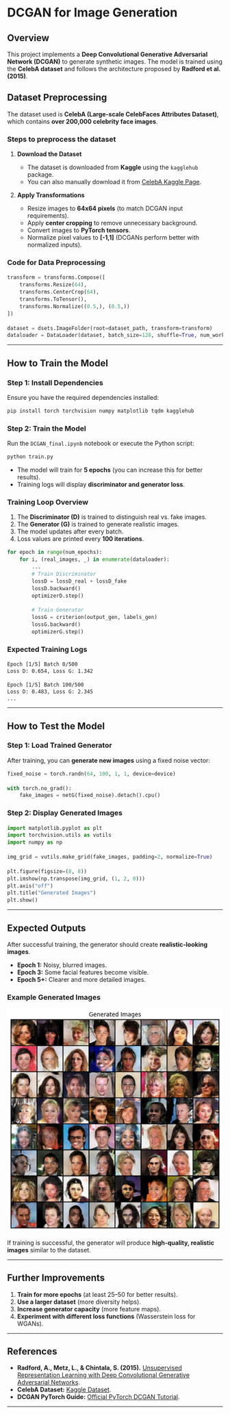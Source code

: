 # **DCGAN for Image Generation**  

## **Overview**  
This project implements a **Deep Convolutional Generative Adversarial Network (DCGAN)** to generate synthetic images. The model is trained using the **CelebA dataset** and follows the architecture proposed by **Radford et al. (2015)**.  

## **Dataset Preprocessing**  
The dataset used is **CelebA (Large-scale CelebFaces Attributes Dataset)**, which contains **over 200,000 celebrity face images**.  

### **Steps to preprocess the dataset**  
1. **Download the Dataset**  
   - The dataset is downloaded from **Kaggle** using the `kagglehub` package.  
   - You can also manually download it from [CelebA Kaggle Page](https://www.kaggle.com/jessicali9530/celeba-dataset).  

2. **Apply Transformations**  
   - Resize images to **64x64 pixels** (to match DCGAN input requirements).  
   - Apply **center cropping** to remove unnecessary background.  
   - Convert images to **PyTorch tensors**.  
   - Normalize pixel values to **[-1,1]** (DCGANs perform better with normalized inputs).  

### **Code for Data Preprocessing**  
```python
transform = transforms.Compose([
    transforms.Resize(64),
    transforms.CenterCrop(64),
    transforms.ToTensor(),
    transforms.Normalize((0.5,), (0.5,))
])

dataset = dsets.ImageFolder(root=dataset_path, transform=transform)
dataloader = DataLoader(dataset, batch_size=128, shuffle=True, num_workers=4, pin_memory=True)
```

---

## **How to Train the Model**  
### **Step 1: Install Dependencies**  
Ensure you have the required dependencies installed:  
```bash
pip install torch torchvision numpy matplotlib tqdm kagglehub
```

### **Step 2: Train the Model**  
Run the `DCGAN_final.ipynb` notebook or execute the Python script:  
```bash
python train.py
```
- The model will train for **5 epochs** (you can increase this for better results).  
- Training logs will display **discriminator and generator loss**.  

### **Training Loop Overview**  
1. The **Discriminator (D)** is trained to distinguish real vs. fake images.  
2. The **Generator (G)** is trained to generate realistic images.  
3. The model updates after every batch.  
4. Loss values are printed every **100 iterations**.  

```python
for epoch in range(num_epochs):
    for i, (real_images, _) in enumerate(dataloader):
        ...
        # Train Discriminator
        lossD = lossD_real + lossD_fake
        lossD.backward()
        optimizerD.step()

        # Train Generator
        lossG = criterion(output_gen, labels_gen)
        lossG.backward()
        optimizerG.step()
```

### **Expected Training Logs**  
```
Epoch [1/5] Batch 0/500 
Loss D: 0.654, Loss G: 1.342

Epoch [1/5] Batch 100/500 
Loss D: 0.483, Loss G: 2.345
...
```

---

## **How to Test the Model**  
### **Step 1: Load Trained Generator**  
After training, you can **generate new images** using a fixed noise vector:  
```python
fixed_noise = torch.randn(64, 100, 1, 1, device=device)

with torch.no_grad():
    fake_images = netG(fixed_noise).detach().cpu()
```

### **Step 2: Display Generated Images**  
```python
import matplotlib.pyplot as plt
import torchvision.utils as vutils
import numpy as np

img_grid = vutils.make_grid(fake_images, padding=2, normalize=True)

plt.figure(figsize=(8, 8))
plt.imshow(np.transpose(img_grid, (1, 2, 0)))
plt.axis("off")
plt.title("Generated Images")
plt.show()
```

---

## **Expected Outputs**  
After successful training, the generator should create **realistic-looking images**.  
- **Epoch 1:** Noisy, blurred images.  
- **Epoch 3:** Some facial features become visible.  
- **Epoch 5+:** Clearer and more detailed images.  

### **Example Generated Images**  
![Generated Samples](generated_epoch_5.png)  

If training is successful, the generator will produce **high-quality, realistic images** similar to the dataset.  

---

## **Further Improvements**  
1. **Train for more epochs** (at least 25–50 for better results).  
2. **Use a larger dataset** (more diversity helps).  
3. **Increase generator capacity** (more feature maps).  
4. **Experiment with different loss functions** (Wasserstein loss for WGANs).  

---

## **References**  
- **Radford, A., Metz, L., & Chintala, S. (2015).** [Unsupervised Representation Learning with Deep Convolutional Generative Adversarial Networks](https://arxiv.org/abs/1511.06434).  
- **CelebA Dataset:** [Kaggle Dataset](https://www.kaggle.com/jessicali9530/celeba-dataset).  
- **DCGAN PyTorch Guide:** [Official PyTorch DCGAN Tutorial](https://pytorch.org/tutorials/beginner/dcgan_faces_tutorial.html).  

---
